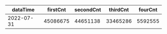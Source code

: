 |dataTime|firstCnt|secondCnt|thirdCnt|fourCnt|
|-|-|-|-|-|
|2022-07-31|45086675|44651138|33465286|5592555|